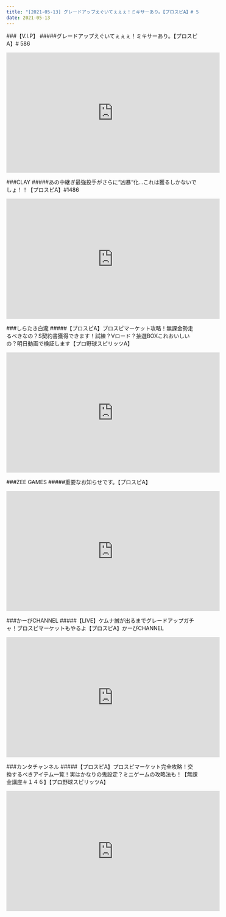 ```yaml
---
title: "[2021-05-13] グレードアップえぐいてぇぇぇ！ミキサーあり。【プロスピA】# 586 他"
date: 2021-05-13
---
```

###【V.I.P】
#####グレードアップえぐいてぇぇぇ！ミキサーあり。【プロスピA】# 586
<iframe width="560" height="315" src="https://www.youtube.com/embed/OpFn78kQGD4" frameborder="0" allow="accelerometer; autoplay; clipboard-write; encrypted-media; gyroscope; picture-in-picture" allowfullscreen></iframe>

###CLAY
#####あの中継ぎ最強投手がさらに“凶暴“化…これは獲るしかないでしょ！！【プロスピA】#1486
<iframe width="560" height="315" src="https://www.youtube.com/embed/MbEAvJMiSuA" frameborder="0" allow="accelerometer; autoplay; clipboard-write; encrypted-media; gyroscope; picture-in-picture" allowfullscreen></iframe>

###しらたき白瀧
#####【プロスピA】プロスピマーケット攻略！無課金勢走るべきなの？S契約書獲得できます！試練？Vロード？抽選BOXこれおいしいの？明日動画で検証します【プロ野球スピリッツA】
<iframe width="560" height="315" src="https://www.youtube.com/embed/Td7iJPB_xFE" frameborder="0" allow="accelerometer; autoplay; clipboard-write; encrypted-media; gyroscope; picture-in-picture" allowfullscreen></iframe>

###ZEE GAMES
#####重要なお知らせです。【プロスピA】
<iframe width="560" height="315" src="https://www.youtube.com/embed/MkLj2a1cnbk" frameborder="0" allow="accelerometer; autoplay; clipboard-write; encrypted-media; gyroscope; picture-in-picture" allowfullscreen></iframe>

###かーぴCHANNEL
#####【LIVE】ケムナ誠が出るまでグレードアップガチャ！プロスピマーケットもやるよ【プロスピA】かーぴCHANNEL
<iframe width="560" height="315" src="https://www.youtube.com/embed/LNmZrDqS5UM" frameborder="0" allow="accelerometer; autoplay; clipboard-write; encrypted-media; gyroscope; picture-in-picture" allowfullscreen></iframe>

###カンタチャンネル
#####【プロスピA】プロスピマーケット完全攻略！交換するべきアイテム一覧！実はかなりの鬼設定？ミニゲームの攻略法も！【無課金講座＃１４６】【プロ野球スピリッツA】
<iframe width="560" height="315" src="https://www.youtube.com/embed/-SLgUoc2dMg" frameborder="0" allow="accelerometer; autoplay; clipboard-write; encrypted-media; gyroscope; picture-in-picture" allowfullscreen></iframe>

